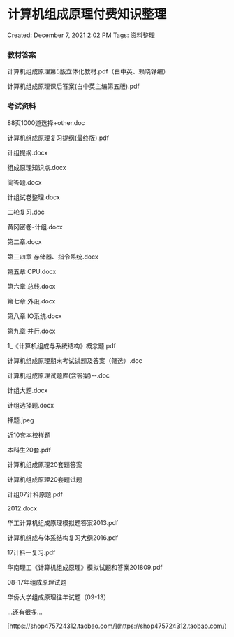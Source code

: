 # 计算机组成原理付费知识整理

Created: December 7, 2021 2:02 PM
Tags: 资料整理

### 教材答案

计算机组成原理第5版立体化教材.pdf（白中英、赖晓铮编）

计算机组成原理课后答案(白中英主编第五版).pdf

### 考试资料

88页1000道选择+other.doc

计算机组成原理复习提纲(最终版).pdf

计组提纲.docx

组成原理知识点.docx

简答题.docx

计组试卷整理.docx

二轮复习.doc

黄冈密卷-计组.docx

第二章.docx

第三四章 存储器、指令系统.docx

第五章 CPU.docx

第六章 总线.docx

第七章 外设.docx

第八章 IO系统.docx

第九章 并行.docx

1_《计算机组成与系统结构》概念题.pdf

计算机组成原理期末考试试题及答案（筛选）.doc

计算机组成原理试题库(含答案)--.doc

计组大题.docx

计组选择题.docx

押题.jpeg

近10套本校样题

本科生20套.pdf

计算机组成原理20套题答案

计算机组成原理20套题试题

计组07计科原题.pdf

2012.docx

华工计算机组成原理模拟题答案2013.pdf

计算机组成与体系结构复习大纲2016.pdf

17计科一复习.pdf

华南理工《计算机组成原理》模拟试题和答案201809.pdf

08-17年组成原理试题

华侨大学组成原理往年试题（09-13）

...还有很多...

[https://shop475724312.taobao.com/](https://shop475724312.taobao.com/)